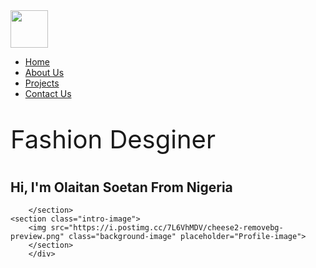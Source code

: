 <!DOCTYPE html>
<html lang="en">
<head>
    <meta charset="UTF-8">
    <meta http-equiv="X-UA-Compatible" content="IE=edge">
    <meta name="viewport" content="width=device-width, initial-scale=1.0">
    <title>Madoka Magica</title>
    <link rel="stylesheet" href="style.css">
    <script src="https://kit.fontawesome.com/b4761de563.js" crossorigin="anonymous"></script>
</head>
<body>
    <div id="header">
    <div class="container">
        <nav>
            <img src="https://i.postimg.cc/x8xsjtqC/madoks-2-removebg-preview-1.png" style="height: 60px; width: 60px;" class="logo">  
            <ul id="sidemenu">
                <li><a href="Home.html">Home</a></li>
                <li><a href="About Us.html">About Us</a></li>
                <li><a href="Projects.html">Projects</a></li>
                <li><a href="Contact Us.html">Contact Us</a></li>
                <i class="fa-solid fa-circle-xmark" onclick="closemenu()"></i>
            </ul>
            <i class="fa-solid fa-bars" onclick="openmenu()"></i>
        </nav>
    </div>  
    </div>
    <div class ="intro-block">
    <section class="intro-text">
        <p style="font-size: 40px;">Fashion Desginer</p>
        <h1>Hi, I'm Olaitan Soetan From Nigeria</h1> 

        </section>
    <section class="intro-image">
        <img src="https://i.postimg.cc/7L6VhMDV/cheese2-removebg-preview.png" class="background-image" placeholder="Profile-image">
        </section>
        </div>

<script>

    var sidemenu = document.getElementById("sidemenu");

    function openmenu(){
        sidemenu.style.right = "0"; 

    }
     function closemenu(){
        sidemenu.style.right = "-200px"; 
    }
</script>
</head>
</body>
